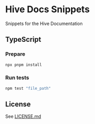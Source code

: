 # Hive Docs Snippets

Snippets for the Hive Documentation

## TypeScript

### Prepare

```bash
npx pnpm install
```

### Run tests

```bash
npm test "file_path"
```

## License

See [LICENSE.md](LICENSE.md)
